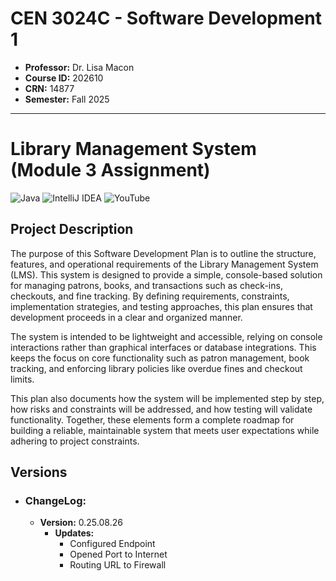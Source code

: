 # CEN 3024C - Software Development 1
* **Professor:** Dr. Lisa Macon
* **Course ID:** 202610
* **CRN:** 14877
* **Semester:** Fall 2025
***
# Library Management System (Module 3 Assignment)
![Java](https://img.shields.io/badge/java-%23ED8B00.svg?style=for-the-badge&logo=openjdk&logoColor=white) ![IntelliJ IDEA](https://img.shields.io/badge/IntelliJIDEA-000000.svg?style=for-the-badge&logo=intellij-idea&logoColor=white) ![YouTube](https://img.shields.io/badge/YouTube-%23FF0000.svg?style=for-the-badge&logo=YouTube&logoColor=white)

## Project Description
The purpose of this Software Development Plan is to outline the structure, features, 
and operational requirements of the Library Management System (LMS). This system is 
designed to provide a simple, console-based solution for managing patrons, books, and 
transactions such as check-ins, checkouts, and fine tracking. By defining requirements, 
constraints, implementation strategies, and testing approaches, this plan ensures that 
development proceeds in a clear and organized manner.

The system is intended to be lightweight and accessible, relying on console 
interactions rather than graphical interfaces or database integrations. This keeps the focus 
on core functionality such as patron management, book tracking, and enforcing library 
policies like overdue fines and checkout limits.

This plan also documents how the system will be implemented step by step, how 
risks and constraints will be addressed, and how testing will validate functionality. 
Together, these elements form a complete roadmap for building a reliable, maintainable 
system that meets user expectations while adhering to project constraints.




## Versions
* ### ChangeLog:
    * **Version:** 0.25.08.26
        * **Updates:**
            * Configured Endpoint
            * Opened Port to Internet
            * Routing URL to Firewall

